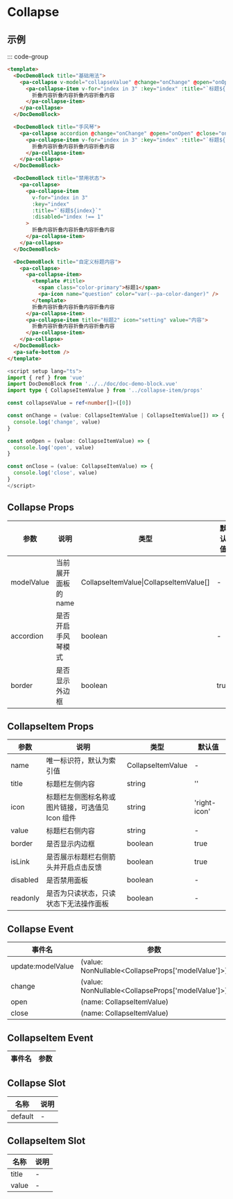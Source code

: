 # Collapse

## 示例

<!--codes start-->

::: code-group

```html [template]
<template>
  <DocDemoBlock title="基础用法">
    <pa-collapse v-model="collapseValue" @change="onChange" @open="onOpen" @close="onClose">
      <pa-collapse-item v-for="index in 3" :key="index" :title="`标题${index}`">
        折叠内容折叠内容折叠内容折叠内容
      </pa-collapse-item>
    </pa-collapse>
  </DocDemoBlock>

  <DocDemoBlock title="手风琴">
    <pa-collapse accordion @change="onChange" @open="onOpen" @close="onClose">
      <pa-collapse-item v-for="index in 3" :key="index" :title="`标题${index}`">
        折叠内容折叠内容折叠内容折叠内容
      </pa-collapse-item>
    </pa-collapse>
  </DocDemoBlock>

  <DocDemoBlock title="禁用状态">
    <pa-collapse>
      <pa-collapse-item
        v-for="index in 3"
        :key="index"
        :title="`标题${index}`"
        :disabled="index !== 1"
      >
        折叠内容折叠内容折叠内容折叠内容
      </pa-collapse-item>
    </pa-collapse>
  </DocDemoBlock>

  <DocDemoBlock title="自定义标题内容">
    <pa-collapse>
      <pa-collapse-item>
        <template #title>
          <span class="color-primary">标题1</span>
          <pa-icon name="question" color="var(--pa-color-danger)" />
        </template>
        折叠内容折叠内容折叠内容折叠内容
      </pa-collapse-item>
      <pa-collapse-item title="标题2" icon="setting" value="内容">
        折叠内容折叠内容折叠内容折叠内容
      </pa-collapse-item>
    </pa-collapse>
  </DocDemoBlock>
  <pa-safe-bottom />
</template>
```
```ts [script]
<script setup lang="ts">
import { ref } from 'vue'
import DocDemoBlock from '../../doc/doc-demo-block.vue'
import type { CollapseItemValue } from '../collapse-item/props'

const collapseValue = ref<number[]>([0])

const onChange = (value: CollapseItemValue | CollapseItemValue[]) => {
  console.log('change', value)
}

const onOpen = (value: CollapseItemValue) => {
  console.log('open', value)
}

const onClose = (value: CollapseItemValue) => {
  console.log('close', value)
}
</script>
```

<!--codes end-->

## Collapse Props

<!--props start-->

| 参数 | 说明 | 类型 | 默认值 |
| --- | ----- | --- | --- |
| modelValue | 当前展开面板的 name | CollapseItemValue\|CollapseItemValue[] | - |
| accordion | 是否开启手风琴模式 | boolean | - |
| border | 是否显示外边框 | boolean |  true |

## CollapseItem Props

| 参数 | 说明 | 类型 | 默认值 |
| --- | ----- | --- | --- |
| name | 唯一标识符，默认为索引值 | CollapseItemValue | - |
| title | 标题栏左侧内容 | string |  '' |
| icon | 标题栏左侧图标名称或图片链接，可选值见 Icon 组件 | string |  'right-icon' |
| value | 标题栏右侧内容 | string | - |
| border | 是否显示内边框 | boolean |  true |
| isLink | 是否展示标题栏右侧箭头并开启点击反馈 | boolean |  true |
| disabled | 是否禁用面板 | boolean | - |
| readonly | 是否为只读状态，只读状态下无法操作面板 | boolean | - |

<!--props end-->

## Collapse Event

<!--event start-->

| 事件名 | 参数 |
| --- | --- |
| update:modelValue | (value: NonNullable\<CollapseProps['modelValue']\>)  |
| change | (value: NonNullable\<CollapseProps['modelValue']\>)  |
| open | (name: CollapseItemValue)  |
| close | (name: CollapseItemValue)  |

## CollapseItem Event

| 事件名 | 参数 |
| --- | --- |


<!--event end-->

## Collapse Slot

<!--slot start-->

| 名称 | 说明 |
| --- | --- |
| default | - |

## CollapseItem Slot

| 名称 | 说明 |
| --- | --- |
| title | - |
| value | - |

<!--slot end-->

